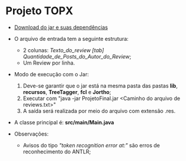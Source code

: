 # Projeto TOPX

* [Download do jar e suas dependências](https://www.dropbox.com/s/5jlz4asb49swuwz/TopX.zip?dl=0)
* O arquivo de entrada tem a seguinte estrutura:
    * 2 colunas: *Texto_do_review [tab] Quantidade_de_Posts_do_Autor_do_Review*;
    * Um Review por linha.

* Modo de execução com o Jar:
    1. Deve-se garantir que o jar está na mesma pasta das pastas **lib**, **recursos**, **TreeTagger**, **fcl** e **Jortho**;
    2. Executar com "java -jar ProjetoFinal.jar \<Caminho do arquivo de reviews.txt\>"
    3. A saída será realizada por meio do arquivo com extensão <arquivodereviews>.res.

* A classe principal é: **src/main/Main.java**

* Observações:
    * Avisos do tipo *"token recognition error at:"* são erros de reconhecimento do ANTLR;
